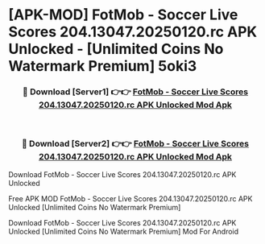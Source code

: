 # [APK-MOD] FotMob - Soccer Live Scores 204.13047.20250120.rc APK Unlocked - [Unlimited Coins No Watermark Premium] 5oki3



<div align="center">
<h3>🔴 Download [Server1] 👉👉 <a href="https://momento.my/?title=FotMob_-_Soccer_Live_Scores_204.13047.20250120.rc_APK_Unlocked">FotMob - Soccer Live Scores 204.13047.20250120.rc APK Unlocked Mod Apk</a></h3><br>

<h3>🔴 Download [Server2] 👉👉 <a href="https://momento.my/?title=FotMob_-_Soccer_Live_Scores_204.13047.20250120.rc_APK_Unlocked">FotMob - Soccer Live Scores 204.13047.20250120.rc APK Unlocked Mod Apk</a></h3>
</div>



Download FotMob - Soccer Live Scores 204.13047.20250120.rc APK Unlocked 

Free APK MOD FotMob - Soccer Live Scores 204.13047.20250120.rc APK Unlocked [Unlimited Coins No Watermark Premium]

Download FotMob - Soccer Live Scores 204.13047.20250120.rc APK Unlocked [Unlimited Coins No Watermark Premium] Mod For Android
